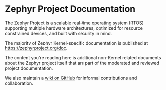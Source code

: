 # Zephyr Project Documentation

The Zephyr Project is a scalable real-time operating system (RTOS)
supporting multiple hardware architectures, optimized for resource constrained
devices, and built with security in mind.

The majority of Zephyr Kernel-specific documentation is published at
https://zephyrproject.org/doc.

The content you're reading here is additional non-Kernel related documents
about the Zephyr project itself that are part of the moderated and
reviewed project documentation.

We also maintain a [wiki on GitHub](https://github.com/zephyrproject-rtos/zephyr/wiki)
for informal contributions and collaboration.
